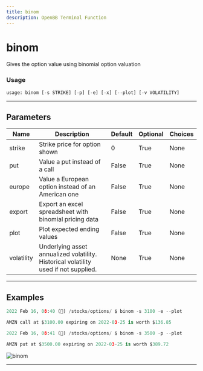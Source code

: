 ```yaml
---
title: binom
description: OpenBB Terminal Function
---
```


# binom

Gives the option value using binomial option valuation

### Usage

```python
usage: binom [-s STRIKE] [-p] [-e] [-x] [--plot] [-v VOLATILITY]
```

---

## Parameters

| Name | Description | Default | Optional | Choices |
| ---- | ----------- | ------- | -------- | ------- |
| strike | Strike price for option shown | 0 | True | None |
| put | Value a put instead of a call | False | True | None |
| europe | Value a European option instead of an American one | False | True | None |
| export | Export an excel spreadsheet with binomial pricing data | False | True | None |
| plot | Plot expected ending values | False | True | None |
| volatility | Underlying asset annualized volatility. Historical volatility used if not supplied. | None | True | None |
---

## Examples

```python
2022 Feb 16, 08:40 (🦋) /stocks/options/ $ binom -s 3100 -e --plot

AMZN call at $3100.00 expiring on 2022-03-25 is worth $136.85

2022 Feb 16, 08:41 (🦋) /stocks/options/ $ binom -s 3500 -p --plot

AMZN put at $3500.00 expiring on 2022-03-25 is worth $389.72
```

![binom](https://user-images.githubusercontent.com/46355364/154276789-b6786517-3bea-4aa7-9d2e-e6669dd82587.png)

---

